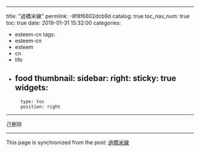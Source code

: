 
---
title: "過橋米線"
permlink: -8f8f6602dcb9d
catalog: true
toc_nav_num: true
toc: true
date: 2019-01-31 15:32:00
categories:
- esteem-cn
tags:
- esteem-cn
- esteem
- cn
- life
- food
thumbnail: 
sidebar:
    right:
        sticky: true
widgets:
    -
        type: toc
        position: right
---


己删除

- - -

This page is synchronized from the post: [過橋米線](https://steemit.com/@sunai/-8f8f6602dcb9d)
